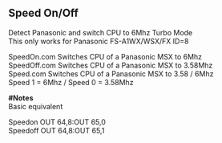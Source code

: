 ## Speed On/Off   

Detect Panasonic and switch CPU to 6Mhz Turbo Mode   
This only works for Panasonic FS-A1WX/WSX/FX ID=8

SpeedOn.com     Switches CPU of a Panasonic MSX to 6Mhz   
SpeedOff.com    Switches CPU of a Panasonic MSX to 3.58Mhz   
Speed.com       Switches CPU of a Panasonic MSX to 3.58 / 6Mhz   
                Speed 1 = 6Mhz / Speed 0 = 3.58Mhz   
   
   
**#Notes**   
Basic equivalent   
   
Speedon OUT 64,8:OUT 65,0   
Speedoff OUT 64,8:OUT 65,1   
